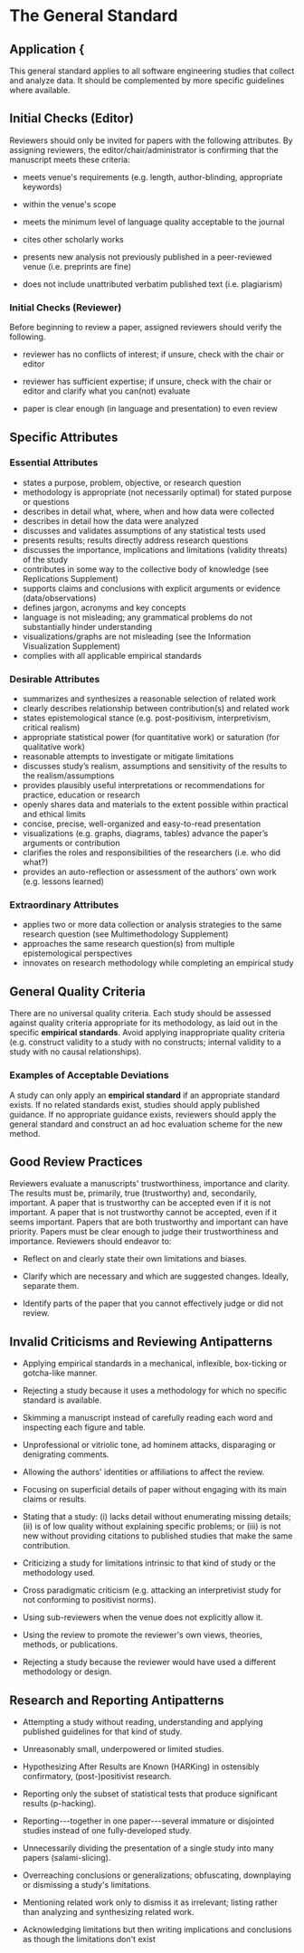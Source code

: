 # The General Standard 

## Application {

This general standard applies to all software engineering studies that
collect and analyze data. It should be complemented by more specific
guidelines where available.

## Initial Checks (Editor) 

Reviewers should only be invited for papers with the following
attributes. By assigning reviewers, the editor/chair/administrator is
confirming that the manuscript meets these criteria:

-   meets venue's requirements (e.g. length, author-blinding,
    appropriate keywords)

-   within the venue's scope

-   meets the minimum level of language quality acceptable to the
    journal

-   cites other scholarly works

-   presents new analysis not previously published in a peer-reviewed
    venue (i.e. preprints are fine)

-   does not include unattributed verbatim published text (i.e.
    plagiarism)

### Initial Checks (Reviewer)

Before beginning to review a paper, assigned reviewers should verify the
following.

-   reviewer has no conflicts of interest; if unsure, check with the
    chair or editor

-   reviewer has sufficient expertise; if unsure, check with the chair
    or editor and clarify what you can(not) evaluate

-   paper is clear enough (in language and presentation) to even review

## Specific Attributes 

### Essential Attributes 
-	states a purpose, problem, objective, or research question
-	methodology is appropriate (not necessarily optimal) for stated purpose or questions
-	describes in detail what, where, when and how data were collected
-	describes in detail how the data were analyzed
-	discusses and validates assumptions of any statistical tests used 
-	presents results; results directly address research questions
-	discusses the importance, implications and limitations (validity threats) of the study
-	contributes in some way to the collective body of knowledge (see Replications Supplement)
-	supports claims and conclusions with explicit arguments or evidence (data/observations)
-	defines jargon, acronyms and key concepts
-	language is not misleading; any grammatical problems do not substantially hinder understanding
-	visualizations/graphs are not misleading (see the Information Visualization Supplement)
-	complies with all applicable empirical standards

### Desirable Attributes 
-	summarizes and synthesizes a reasonable selection of related work
-	clearly describes relationship between contribution(s) and related work
-	states epistemological stance (e.g. post-positivism, interpretivism, critical realism)
-	appropriate statistical power (for quantitative work) or saturation (for qualitative work)
-	reasonable attempts to investigate or mitigate limitations
-	discusses study’s realism, assumptions and sensitivity of the results to the realism/assumptions
-	provides plausibly useful interpretations or recommendations for practice, education or research
-	openly shares data and materials to the extent possible within practical and ethical limits
-	concise, precise, well-organized and easy-to-read presentation
-	visualizations (e.g. graphs, diagrams, tables) advance the paper’s arguments or contribution
-	clarifies the roles and responsibilities of the researchers (i.e. who did what?)
-	provides an auto-reflection or assessment of the authors’ own work (e.g. lessons learned)

### Extraordinary Attributes 	
-	applies two or more data collection or analysis strategies to the same research question (see Multimethodology Supplement)
-	approaches the same research question(s) from multiple epistemological perspectives
-	innovates on research methodology while completing an empirical study


## General Quality Criteria 

There are no universal quality criteria. Each study should be assessed
against quality criteria appropriate for its methodology, as laid out in
the specific **empirical standards**. Avoid applying inappropriate
quality criteria (e.g. construct validity to a study with no constructs;
internal validity to a study with no causal relationships).

### Examples of Acceptable Deviations 

A study can only apply an **empirical standard** if an appropriate
standard exists. If no related standards exist, studies should apply
published guidance. If no appropriate guidance exists, reviewers should
apply the general standard and construct an ad hoc evaluation scheme for
the new method.

## Good Review Practices 

Reviewers evaluate a manuscripts' trustworthiness, importance and
clarity. The results must be, primarily, true (trustworthy) and,
secondarily, important. A paper that is trustworthy can be accepted even
if it is not important. A paper that is not trustworthy cannot be
accepted, even if it seems important. Papers that are both trustworthy
and important can have priority. Papers must be clear enough to judge
their trustworthiness and importance. Reviewers should endeavor to:

-   Reflect on and clearly state their own limitations and biases.

-   Clarify which are necessary and which are suggested changes.
    Ideally, separate them.

-   Identify parts of the paper that you cannot effectively judge or did
    not review.

## Invalid Criticisms and Reviewing Antipatterns

-   Applying empirical standards in a mechanical, inflexible,
    box-ticking or gotcha-like manner.

-   Rejecting a study because it uses a methodology for which no
    specific standard is available.

-   Skimming a manuscript instead of carefully reading each word and
    inspecting each figure and table.

-   Unprofessional or vitriolic tone, ad hominem attacks, disparaging or
    denigrating comments.

-   Allowing the authors' identities or affiliations to affect the
    review.

-   Focusing on superficial details of paper without engaging with its
    main claims or results.

-   Stating that a study: (i) lacks detail without enumerating missing
    details; (ii) is of low quality without explaining specific
    problems; or (iii) is not new without providing citations to
    published studies that make the same contribution.

-   Criticizing a study for limitations intrinsic to that kind of study
    or the methodology used.

-   Cross paradigmatic criticism (e.g. attacking an interpretivist study
    for not conforming to positivist norms).

-   Using sub-reviewers when the venue does not explicitly allow it.

-   Using the review to promote the reviewer\'s own views, theories,
    methods, or publications.

-   Rejecting a study because the reviewer would have used a different
    methodology or design.

## Research and Reporting Antipatterns

-   Attempting a study without reading, understanding and applying
    published guidelines for that kind of study.

-   Unreasonably small, underpowered or limited studies.

-   Hypothesizing After Results are Known (HARKing) in ostensibly
    confirmatory, (post-)positivist research.

-   Reporting only the subset of statistical tests that produce
    significant results (p-hacking).

-   Reporting---together in one paper---several immature or disjointed
    studies instead of one fully-developed study.

-   Unnecessarily dividing the presentation of a single study into many
    papers (salami-slicing).

-   Overreaching conclusions or generalizations; obfuscating,
    downplaying or dismissing a study's limitations.

-   Mentioning related work only to dismiss it as irrelevant; listing
    rather than analyzing and synthesizing related work.

-   Acknowledging limitations but then writing implications and
    conclusions as though the limitations don't exist
